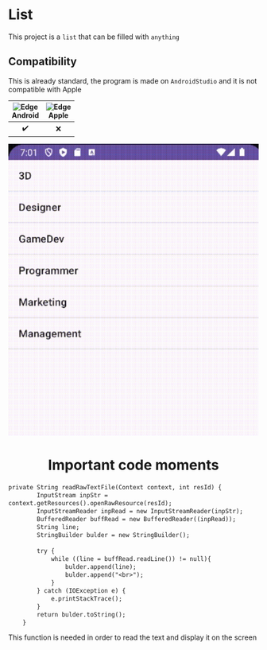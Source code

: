 
# List
This project is a `list` that can be filled with `anything`

## Compatibility
 
This is already standard, the program is made on `AndroidStudio` and it is not compatible with Apple

| <img src="https://upload.wikimedia.org/wikipedia/commons/thumb/d/d7/Android_robot.svg/800px-Android_robot.svg.png_48x48.png" alt="Edge" width="45px" height="50px" /></br>Android | <img src="https://upload.wikimedia.org/wikipedia/commons/thumb/1/1b/Apple_logo_grey.svg/1724px-Apple_logo_grey.svg.png" alt="Edge" width="45px" height="50px" /></br>Apple |
:-------:|:-------:|
|    ✔️  |    ❌  |

![Gif](gif.gif) 


<h1 align="center">Important code moments</h1> 

```
private String readRawTextFile(Context context, int resId) {
        InputStream inpStr = context.getResources().openRawResource(resId);
        InputStreamReader inpRead = new InputStreamReader(inpStr);
        BufferedReader buffRead = new BufferedReader((inpRead));
        String line;
        StringBuilder bulder = new StringBuilder();

        try {
            while ((line = buffRead.readLine()) != null){
                bulder.append(line);
                bulder.append("<br>");
            }
        } catch (IOException e) {
            e.printStackTrace();
        }
        return bulder.toString();
    }
```

This function is needed in order to read the text and display it on the screen
